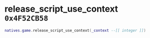 # release_script_use_context `0x4F52CB58`

```lua
natives.game.release_script_use_context(_context --[[ integer ]])
```